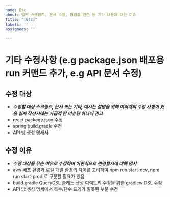 ```yaml
---
name: Etc
about: 빌드 스크립트, 문서 수정, 협업툴 관련 등 기타 내용에 대한 이슈
title: "[Etc]"
labels: ''
assignees: ''

---
```


# 기타 수정사항 (e.g package.json 배포용 run 커맨드 추가, e.g API 문서 수정)

## 수정 대상
- **_수정할 대상 스크립트, 문서 또는 기타, 예시는 설명을 위해 여러개의 수정 사항이 있음 실제 작성시에는 가급적 한 이슈당 하나씩 권고_**
- react package.json 수정
- spring build.gradle 수정
- API 방 생성 명세서

## 수정 이유
- **_수정 대상을 무슨 이유로 수정하며 어떤식으로 변경할지에 대해 명시_**
- aws 배포 환경과 로컬 개발 환경의 차이를 고려하여 npm run start-dev, npm run start-prod 로 구분할 필요가 있음
- build.gradle QueryDSL 클래스 생성 디렉토리 수정을 위한 gradlew DSL 수정
- API 방 생성 명세에서 복수/단수 표기가 잘못된 부분 수정
